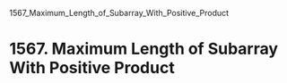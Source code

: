 1567_Maximum_Length_of_Subarray_With_Positive_Product
# 1567. Maximum Length of Subarray With Positive Product

